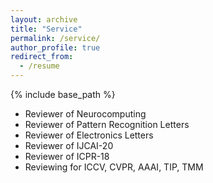 ```yaml
---
layout: archive
title: "Service"
permalink: /service/
author_profile: true
redirect_from:
  - /resume
---
```


{% include base_path %}

* Reviewer of Neurocomputing
* Reviewer of Pattern Recognition Letters
* Reviewer of Electronics Letters
* Reviewer of IJCAI-20
* Reviewer of ICPR-18
* Reviewing for ICCV, CVPR, AAAI, TIP, TMM


